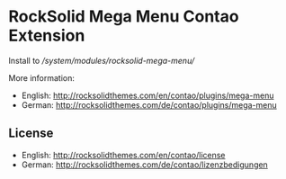 # RockSolid Mega Menu Contao Extension

Install to */system/modules/rocksolid-mega-menu/*

More information: 

* English: http://rocksolidthemes.com/en/contao/plugins/mega-menu
* German: http://rocksolidthemes.com/de/contao/plugins/mega-menu

## License

* English: http://rocksolidthemes.com/en/contao/license
* German: http://rocksolidthemes.com/de/contao/lizenzbedigungen
